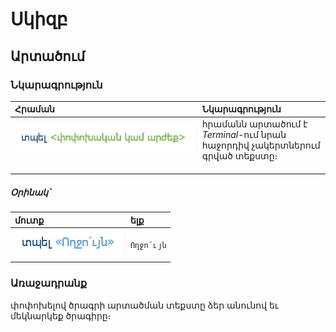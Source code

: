 # Սկիզբ
## Արտածում
### Նկարագրություն
| Հրաման | Նկարագրություն |
|:-------------------------------|:----------------------------------------------------------------------------|
| ![արտածում](../../images/output-description.png) <br>                                                                            | հրամանն արտածում է *Terminal*-ում նրան հաջորդիվ չակերտներում գրված տեքստը։<br>                                                         |

##### **Օրինակ՝**

| մուտք | ելք |
|:-------------------|:-----------|
| ![արտածման օրինակ](../../images/output-example.png) | `Ողջո՛ւյն` |

### Առաջադրանք
փոփոխելով ծրագրի արտածման տեքստը ձեր անունով եւ մեկնարկեք ծրագիրը։
